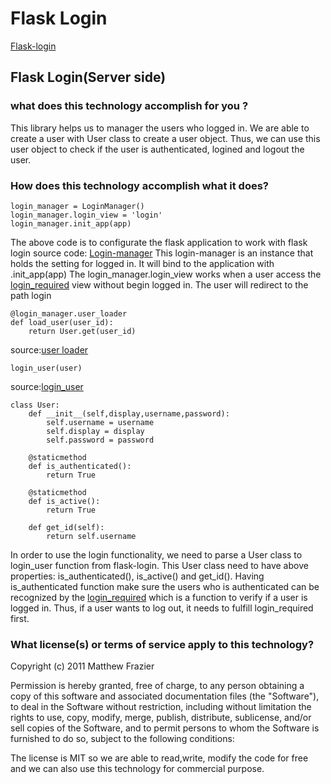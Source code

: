 # Flask Login
[Flask-login](https://flask-login.readthedocs.io/en/latest/)

## Flask Login(Server side)

### what does this technology accomplish for you ?
    
This library helps us to manager the users who logged in. We are able to create a
user with User class to create a user object. Thus, we can use this user object to 
check if the user is authenticated, logined and logout the user.

### How does this technology accomplish what it does?

```
login_manager = LoginManager()
login_manager.login_view = 'login'
login_manager.init_app(app)
```    
The above code is to configurate the flask application to work with flask login
source code: [Login-manager](https://flask-login.readthedocs.io/en/latest/_modules/flask_login/login_manager.html#LoginManager)
This login-manager is an instance that holds the setting for logged in. It will bind
to the application with .init_app(app)
The login_manager.login_view works when a user access the [login_required](https://flask-login.readthedocs.io/en/latest/#flask_login.login_required)
view without begin logged in. The user will redirect to the path login

``` 
@login_manager.user_loader
def load_user(user_id):
    return User.get(user_id)
``` 
source:[user loader](https://flask-login.readthedocs.io/en/latest/_modules/flask_login/login_manager.html#LoginManager.user_loader)
``` 
login_user(user)
``` 
source:[login_user](https://flask-login.readthedocs.io/en/latest/_modules/flask_login/utils.html#login_user)
``` 
class User:
    def __init__(self,display,username,password):
        self.username = username
        self.display = display
        self.password = password

    @staticmethod
    def is_authenticated():
        return True

    @staticmethod
    def is_active():
        return True

    def get_id(self):
        return self.username
``` 
In order to use the login functionality, we need to parse a User class to login_user
function from flask-login. This User class need to have above properties: is_authenticated(),
is_active() and get_id(). Having is_authenticated function make sure the users who is authenticated can be recognized 
by the [login_required](https://flask-login.readthedocs.io/en/latest/_modules/flask_login/utils.html#login_required) 
which is a function to verify if a user is logged in. Thus, if a user wants to log
out, it needs to fulfill login_required first.

### What license(s) or terms of service apply to this technology?
Copyright (c) 2011 Matthew Frazier

Permission is hereby granted, free of charge, to any person
obtaining a copy of this software and associated documentation
files (the "Software"), to deal in the Software without
restriction, including without limitation the rights to use,
copy, modify, merge, publish, distribute, sublicense, and/or sell
copies of the Software, and to permit persons to whom the
Software is furnished to do so, subject to the following
conditions:

The license is MIT so we are able to read,write, modify the code for free and
we can also use this technology for commercial purpose.